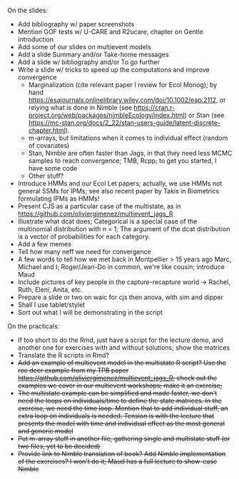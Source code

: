 On the slides: 

- Add bibliography w/ paper screenshots
- Mention GOF tests w/ U-CARE and R2ucare, chapter on Gentle introduction
- Add some of our slides on multievent models
- Add a slide Summary and/or Take-home messages
- Add a slide w/ bibliography and/or To go further
- Write a slide w/ tricks to speed up the computations and improve convergence
    - Marginalization (cite relevant paper I review for Ecol Monog); by hand <https://esajournals.onlinelibrary.wiley.com/doi/10.1002/eap.2112>, or relying what is done in Nimble (see <https://cran.r-project.org/web/packages/nimbleEcology/index.html>) or Stan (see <https://mc-stan.org/docs/2_22/stan-users-guide/latent-discrete-chapter.html>). 
    - m-arrays, but limitations when it comes to individual effect (random of covariates)
    - Stan, Nimble are often faster than Jags, in that they need less MCMC samples to reach convergence; TMB, Rcpp; to get you started, I have some code
    - Other stuff?
- Introduce HMMs and our Ecol Let papers; actually, we use HMMs not general SSMs for IPMs; see also recent paper by Takis in Biometrics formulating IPMs as HMMs!
- Present CJS as a particular case of the multistate, as in https://github.com/oliviergimenez/multievent_jags_R
- Illustrate what dcat does; Categorical is a special case of the multinomial distribution with n = 1; The argument of the dcat distribution is a vector of probabilities for each category. 
- Add a few memes
- Tell how many neff we need for convergence
- A few words to tell how we met back in Montpellier > 15 years ago Marc, Michael and I; Roger/Jean-Do in common, we're like cousin; introduce Maud 
- Include pictures of key people in the capture-recapture world -> Rachel, Ruth, Eleni, Anita, etc.
- Prepare a slide or two on waic for cjs then anova, with sim and dipper
- Shall I use tablet/stylet
- Sort out what I will be demonstrating in the script 

On the practicals:

- If too short to do the Rmd, just have a script for the lecture demo, and another one for exercises with and without solutions; show the matrices
- Translate the R scripts in Rmd?
- ~~Add an example of multievent model in the multistate R script? Use the roe deer example from my TPB paper https://github.com/oliviergimenez/multievent_jags_R; check out the examples we cover in our multievent workshops; make it an exercise;~~
- ~~The multistate example can be simplified and made faster, we don't need the loops on individuals/time to define the state matrices. In the exercise, we need the time loop. Mention that to add individual stuff, an extra loop on individuals is needed. Tension is with the lecture that presents the model with time and individual effect as the most general and generic model~~
- ~~Put m-array stuff in another file, gathering single and multistate stuff (or two files, yet to be decided)~~
- ~~Provide link to Nimble translation of book? Add Nimble implementation of the exercises? I won't do it; Maud has a full lecture to show-case Nimble~~
